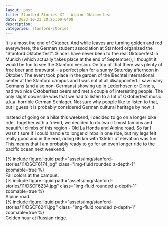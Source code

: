 ```yaml
---
layout: post
title: Stanford Stories XI - Alpine Oktoberfest
date: 2022-10-23 20:26:00-0400
description:
categories: stanford-stories
---
```


It is almost the end of Oktober. And while leaves are turning golden and red
everywhere, the German student association at Stanford organized the
"Stanford Oktoberfest". Since I have never been to the real Oktoberfest in
Munich (which actually takes place at the end of September),
I thought it would be fun to see the Stanford version.
On top of that there was plenty of free beer and bratwurst - a perfect plan for a
sunny Saturday afternoon in Oktober.
The event took place in the garden of the Bechtel international center at
the Stanford campus and I was not at all disappointed.
I saw many Germans (and also non-Germans) showing up in Lederhosen or Dirndls,
had two nice Oktoberfest beers and met a couple of interesting people.
The only slight downside was that we had to listen to a lot of Oktoberfest music
a.k.a. horrible German Schlager. Not sure why people like to listen to that,
but I guess it is probably considered German cultural heritage by now ;)

Instead of going on a hike this weekend, I decided to go on a longer bike ride.
Together with a friend, we decided to do two of most famous and beautiful climbs
of this region - Old La Honda and Alpine road. So far I wasn't sure if I could
handle to longer climbs in one ride, but my legs felt really good and in the
end, riding 66 km with 1350m of elevation was fun.
This means that I am probably ready to go for an even longer ride to the pacific
ocean next weekend.

<div class="row mt-3">
    <div class="col-sm mt-3 mt-md-0">
        {% include figure.liquid path="assets/img/stanford-stories/11/DSCF6174.jpg" class="img-fluid rounded z-depth-1" zoomable=true %}
    </div>
</div>
<div class="caption">
    Fall colors at the campus.
</div>
<div class="row mt-3">
    <div class="col-sm mt-3 mt-md-0">
        {% include figure.liquid path="assets/img/stanford-stories/11/DSCF6234.jpg" class="img-fluid rounded z-depth-1" zoomable=true %}
    </div>
</div>
<div class="caption">
    Alpine road.
</div>

<div class="row mt-3">
    <div class="col-sm mt-3 mt-md-0">
        {% include figure.liquid path="assets/img/stanford-stories/11/DSCF6241.jpg" class="img-fluid rounded z-depth-1" zoomable=true %}
    </div>
</div>
<div class="caption">
    Golden hour at Russian ridge.
</div>
